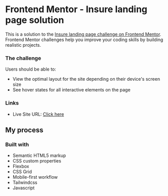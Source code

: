 # Frontend Mentor - Insure landing page solution

This is a solution to the [Insure landing page challenge on Frontend Mentor](https://www.frontendmentor.io/challenges/insure-landing-page-uTU68JV8). Frontend Mentor challenges help you improve your coding skills by building realistic projects. 


### The challenge

Users should be able to:

- View the optimal layout for the site depending on their device's screen size
- See hover states for all interactive elements on the page


### Links
- Live Site URL: [Click here](https://insure-page-landing.netlify.app)

## My process

### Built with

- Semantic HTML5 markup
- CSS custom properties
- Flexbox
- CSS Grid
- Mobile-first workflow
- Tailwindcss
- Javascript

